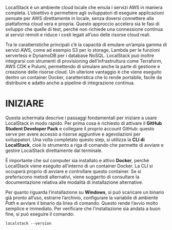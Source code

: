 LocalStack è un ambiente cloud locale che emula i servizi AWS in maniera completa. L’obiettivo è permettere agli sviluppatori di eseguire applicazioni pensate per AWS direttamente in locale, senza doversi connettere alla piattaforma cloud vera e propria. Questo approccio accelera sia le fasi di sviluppo che quelle di test, perché non richiede una connessione continua ai servizi remoti e riduce i costi legati all’uso delle risorse cloud reali.

Tra le caratteristiche principali c’è la capacità di emulare un’ampia gamma di servizi AWS, come ad esempio S3 per lo storage, Lambda per le funzioni serverless e DynamoDB per i database NoSQL. LocalStack può inoltre integrarsi con strumenti di provisioning dell’infrastruttura come Terraform, AWS CDK e Pulumi, permettendo di simulare anche la parte di gestione e creazione delle risorse cloud. Un ulteriore vantaggio è che viene eseguito dentro un container Docker, caratteristica che lo rende portabile, facile da distribuire e adatto anche a pipeline di integrazione continua.



# INIZIARE
Questa schermata descrive i passaggi fondamentali per iniziare a usare LocalStack in modo rapido. Per prima cosa è richiesto di attivare il **GitHub Student Developer Pack** e collegare il proprio account GitHub: questo serve per avere accesso a risorse aggiuntive e agevolazioni per sviluppatori. Una volta completato questo step, si utilizza la **CLI di LocalStack**, cioè lo strumento a riga di comando che permette di avviare e gestire LocalStack direttamente dal terminale.

È importante che sul computer sia installato e attivo **Docker**, perché LocalStack viene eseguito all’interno di un container Docker. La CLI si occuperà proprio di avviare e controllare questo container. Se si preferiscono metodi alternativi, viene suggerito di consultare la documentazione relativa alle modalità di installazione alternative.

Per quanto riguarda l’installazione su **Windows**, si può scaricare un binario già pronto all’uso, estrarre l’archivio, configurare la variabile di ambiente _Path_ e avviare il binario da linea di comando. Questo rende l’avvio molto semplice e immediato. Per verificare che l’installazione sia andata a buon fine, si può eseguire il comando:  
```
localstack --version
```

